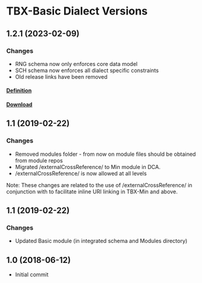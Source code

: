 # TBX-Basic Dialect Versions

## 1.2.1 (2023-02-09)

### Changes

- RNG schema now only enforces core data model
- SCH schema now enforces all dialect specific constraints
- Old release links have been removed

#### [Definition](https://github.com/LTAC-Global/TBX-Basic_dialect/releases/download/v1.2.1/TBX-Basic_Definition.pdf)
#### [Download](https://github.com/LTAC-Global/TBX-Basic_dialect/releases/download/v1.2.1/TBX-Basic_dialect_v1.2.1.zip)

## 1.1 (2019-02-22)

### Changes
- Removed modules folder - from now on module files should be obtained from module repos
- Migrated /externalCrossReference/ to Min module in DCA.
- /externalCrossReference/ is now allowed at all levels

Note: These changes are related to the use of /externalCrossReference/ in conjunction
with <hi> to facilitate inline URI linking in TBX-Min and above.

## 1.1 (2019-02-22)

### Changes
- Updated Basic module (in integrated schema and Modules directory)


## 1.0 (2018-06-12)
- Initial commit
